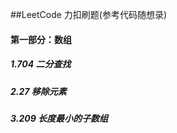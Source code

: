 <!--
 * @Description: 题纲
 * @Author: fengxb
 * @Date: 2022-01-12 15:00:39
 * @LastEditor: fengxb
 * @LastEditTime: 2022-01-16 23:19:43
-->
##LeetCode
力扣刷题(参考代码随想录)

#### 第一部分：数组
##### 1.704 二分查找
##### 2.27  移除元素
##### 3.209 长度最小的子数组


